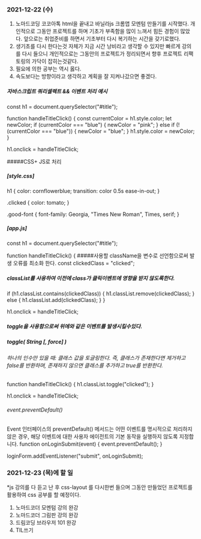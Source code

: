 ### 2021-12-22 (수)

1. 노마드코딩 코코아톡 html을 끝내고 바닐라js 크롬앱 모멘텀 만들기를 시작했다.
   개인적으로 그동안 프로젝트를 하며 기초가 부족함을 많이 느껴서 힘든 경험이 많았다.
   앞으로는 취업준비를 하면서 기초부터 다시 복기하는 시간을 갖기로했다.
2. 생기초를 다시 한다는것 자체가 지금 시간 낭비라고 생각할 수 있지만 빠르게 강의를 다시 들으니 개인적으로는 그동안의 프로젝트가 정리되면서 향후 프로젝트 리팩토링의 가닥이 잡히는것같다.
3. 필요에 의한 공부는 역시 옳다.
4. 속도보다는 방향이라고 생각하고 계획을 잘 지켜나갔으면 좋겠다.

##### 자바스크립트 쿼리셀렉트 && 이벤트 처리 예시

const h1 = document.querySelector("#title");

function handleTitleClick() {
const currentColor = h1.style.color;
let newColor;
if (currentColor === "blue") {
newColor = "pink";
} else if (!(currentColor === "blue")) {
newColor = "blue";
}
h1.style.color = newColor;
}

h1.onclick = handleTitleClick;

#####CSS+ JS로 처리

##### [style.css]
h1 {
color: cornflowerblue;
transition: color 0.5s ease-in-out;
}

.clicked {
color: tomato;
}

.good-font {
font-family: Georgia, "Times New Roman", Times, serif;
}

##### [app.js]
const h1 = document.querySelector("#title");

function handleTitleClick() { #####사용할 className을 변수로 선언함으로써 발생 오류를 최소화 한다.
const clickedClass = "clicked";
##### classList를 사용하여 이전에 class가 클릭이벤트에 영향을 받지 않도록한다.
if (h1.classList.contains(clickedClass)) {
h1.classList.remove(clickedClass);
} else {
h1.classList.add(clickedClass);
}
}

h1.onclick = handleTitleClick;

##### toggle을 사용함으로써 위에와 같은 이벤트를 발생시킬수있다.
##### toggle( String [, force] )

###### 하나의 인수만 있을 때: 클래스 값을 토글링한다. 즉, 클래스가 존재한다면 제거하고 false를 반환하며, 존재하지 않으면 클래스를 추가하고 true를 반환한다.
function handleTitleClick() {
h1.classList.toggle("clicked");
}

h1.onclick = handleTitleClick;

###### event.preventDefault()
Event 인터페이스의 preventDefault() 메서드는 어떤 이벤트를 명시적으로 처리하지 않은 경우, 해당 이벤트에 대한 사용자 에이전트의 기본 동작을 실행하지 않도록 지정합니다.
function onLoginSubmit(event) {
event.preventDefault();
}

loginForm.addEventListener("submit", onLoginSubmit);

### 2021-12-23 (목)에 할 일
\*js 강의를 다 듣고 난 후 css-layout 를 다시한번 들으며 그동안 만들었던 프로젝트를 활용하여 css 공부를 할 예정이다.

1. 노마드코더 모멘텀 강의 완강
2. 노마드코더 그림판 강의 완강
3. 드림코딩 브라우저 101 완강
4. TIL쓰기

